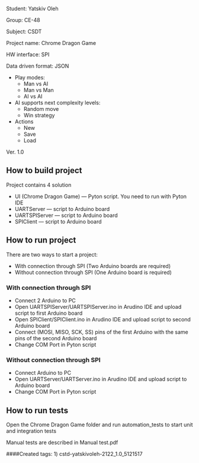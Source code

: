 Student: Yatskiv Oleh

Group: CE-48

Subject: CSDT


Project name: Chrome Dragon Game

HW interface: SPI

Data driven format: JSON

* Play modes:
	* Man vs AI
	* Man vs Man
	* AI vs AI
* AI supports next complexity levels:
	* Random move
	* Win strategy
* Actions
	* New
	* Save
	* Load
	
Ver. 1.0

## How to build project
Project contains 4 solution
* UI (Chrome Dragon Game) — Pyton script. You need to run with Pyton IDE
* UARTServer — script to Arduino board
* UARTSPIServer — script to Arduino board
* SPIClient — script to Arduino board

## How to run project
There are two ways to start a project:
* With connection through SPI (Two Arduino boards are required)
* Without connection through SPI (One Arduino board is required)

### With connection through SPI
* Connect 2 Arduino to PC
* Open UARTSPIServer/UARTSPIServer.ino in Arudino IDE and upload script to first Arduino board
* Open SPIClient/SPIClient.ino in Arudino IDE and upload script to second Arduino board
* Connect (MOSI, MISO, SCK, SS) pins of the first Arduino with the same pins of the second Arduino board
* Change COM Port in Pyton script

### Without connection through SPI
* Connect Arduino to PC
* Open UARTServer/UARTServer.ino in Arudino IDE and upload script to Arduino board
* Change COM Port in Pyton script

## How to run tests
Open the Chrome Dragon Game folder and run automation_tests to start unit and integration tests

Manual tests are described in Manual test.pdf

####Created tags: 
	1) cstd-yatskivoleh-2122_1.0_5121517

